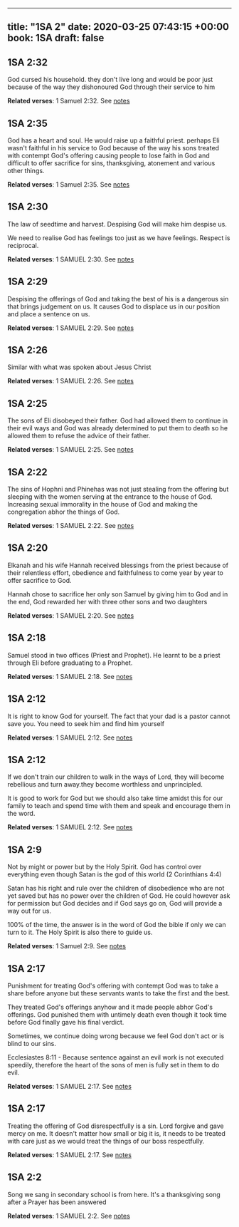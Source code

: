 
---
title: "1SA 2"
date: 2020-03-25 07:43:15 +00:00
book: 1SA
draft: false
---

## 1SA 2:32

God cursed his household. they don't live long and would be poor just because of the way they dishonoured God through their service to him

**Related verses**: 1 Samuel 2:32. See [notes](https://my.bible.com/notes/3392908365549789872)


## 1SA 2:35

God has a heart and soul. He would raise up a faithful priest. perhaps Eli wasn't faithful in his service to God because of the way his sons treated with contempt God's offering causing people to lose faith in God and difficult to offer sacrifice for sins, thanksgiving, atonement and various other things.

**Related verses**: 1 Samuel 2:35. See [notes](https://my.bible.com/notes/3392907492018873004)


## 1SA 2:30

The law of seedtime and harvest. Despising God will make him despise us.

We need to realise God has feelings too just as we have feelings. Respect is reciprocal.

**Related verses**: 1 SAMUEL 2:30. See [notes](https://my.bible.com/notes/2613957940646502496)


## 1SA 2:29

Despising the offerings of God and taking the best of his is a dangerous sin that brings judgement on us. It causes God to displace us in our position and place a sentence on us.

**Related verses**: 1 SAMUEL 2:29. See [notes](https://my.bible.com/notes/2613949266683224099)


## 1SA 2:26

Similar with what was spoken about Jesus Christ

**Related verses**: 1 SAMUEL 2:26. See [notes](https://my.bible.com/notes/2613946658329452555)


## 1SA 2:25

The sons of Eli disobeyed their father. God had allowed them to continue in their evil ways and God was already determined to put them to death so he allowed them to refuse the advice of their father.

**Related verses**: 1 SAMUEL 2:25. See [notes](https://my.bible.com/notes/2613945999085527043)


## 1SA 2:22

The sins of Hophni and Phinehas was not just stealing from the offering but sleeping with the women serving at the entrance to the house of God. Increasing sexual immorality in the house of God and making the congregation abhor the things of God.

**Related verses**: 1 SAMUEL 2:22. See [notes](https://my.bible.com/notes/2613944147333866478)


## 1SA 2:20

Elkanah and his wife Hannah received blessings from the priest because of their relentless effort, obedience and faithfulness to come year by year to offer sacrifice to God. 

Hannah chose to sacrifice her only son Samuel by giving him to God and in the end, God rewarded her with three other sons and two daughters

**Related verses**: 1 SAMUEL 2:20. See [notes](https://my.bible.com/notes/2613940647858267094)


## 1SA 2:18

Samuel stood in two offices (Priest and Prophet). He learnt to be a priest through Eli before graduating to a Prophet.

**Related verses**: 1 SAMUEL 2:18. See [notes](https://my.bible.com/notes/2613938114087609282)


## 1SA 2:12

It is right to know God for yourself. The fact that your dad is a pastor cannot save you. You need to seek him and find him yourself

**Related verses**: 1 SAMUEL 2:12. See [notes](https://my.bible.com/notes/2613934405945385903)


## 1SA 2:12

If we don't train our children to walk in the ways of Lord, they will become rebellious and turn away.they become worthless and unprincipled.

It is good to work for God but we should also take time amidst this for our family to teach and spend time with them and speak and encourage them in the word.

**Related verses**: 1 SAMUEL 2:12. See [notes](https://my.bible.com/notes/2613928963416515461)


## 1SA 2:9

Not by might or power but by the Holy Spirit. God has control over everything even though Satan is the god of this world (2 Corinthians 4:4)

Satan has his right and rule over the children of disobedience who are not yet saved but has no power over the children of God. He could however ask for permission but God decides and if God says go on, God will provide a way out for us.

100% of the time, the answer is in the word of God the bible if only we can turn to it. The Holy Spirit is also there to guide us.

**Related verses**: 1 Samuel 2:9. See [notes](https://my.bible.com/notes/2613927560874812283)


## 1SA 2:17

Punishment for treating God's offering with contempt
God was to take a share before anyone but these servants wants to take the first and the best. 

They treated God's offerings anyhow and it made people abhor God's offerings. God punished them with untimely death even though it took time before God finally gave his final verdict.

Sometimes, we continue doing wrong because we feel God don't act or is blind to our sins.

Ecclesiastes 8:11 - Because sentence against an evil work is not executed speedily, therefore the heart of the sons of men is fully set in them to do evil.

**Related verses**: 1 SAMUEL 2:17. See [notes](https://my.bible.com/notes/2612697067877556547)


## 1SA 2:17

Treating the offering of God disrespectfully is a sin. Lord forgive and gave mercy on me. It doesn't matter how small or big it is, it needs to be treated with care just as we would treat the things of our boss respectfully.

**Related verses**: 1 SAMUEL 2:17. See [notes](https://my.bible.com/notes/2612630684007391350)


## 1SA 2:2

Song we sang in secondary school is from here. It's a thanksgiving song after a Prayer has been answered

**Related verses**: 1 SAMUEL 2:2. See [notes](https://my.bible.com/notes/2612318725869396381)

